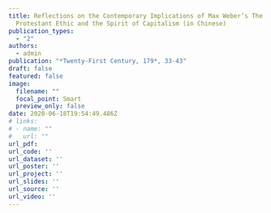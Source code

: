 ```yaml
---
title: Reflections on the Contemporary Implications of Max Weber’s The
  Protestant Ethic and the Spirit of Capitalism (in Chinese)
publication_types:
  - "2"
authors:
  - admin
publication: "*Twenty-First Century, 179*, 33-43"
draft: false
featured: false
image:
  filename: ""
  focal_point: Smart
  preview_only: false
date: 2020-06-18T19:54:49.486Z
# links:
# - name: ""
#   url: ""
url_pdf: 
url_code: ''
url_dataset: ''
url_poster: ''
url_project: ''
url_slides: ''
url_source: ''
url_video: ''
---
```

